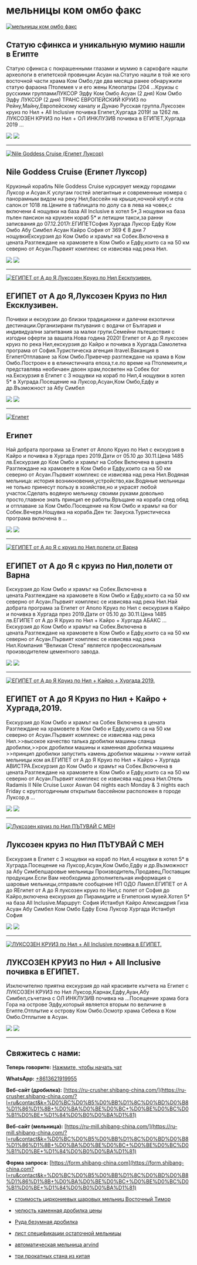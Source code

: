 # мельницы ком омбо факс

<a href="https://swt.shibang-china.com/?l=ru&img&k=%D0%BC%D0%B5%D0%BB%D1%8C%D0%BD%D0%B8%D1%86%D1%8B+%D0%BA%D0%BE%D0%BC+%D0%BE%D0%BC%D0%B1%D0%BE+%D1%84%D0%B0%D0%BA%D1%81" target="_blank">![мельницы ком омбо факс](http://static.shibang-china.com/all-800x300/866.jpg)</a>

## Статую сфинкса и уникальную мумию нашли в Египте
Статую сфинкса с покрашенными глазами и мумию в саркофаге нашли археологи в египетской провинции Асуан на.Статую нашли в той же юго восточной части храма Ком Омбо,где два месяца ранее обнаружили статую фараона Птолемея v и его жены Клеопатры (204 …Круизы с русскими группамиЛУКСОР Эдфу Ком Омбо Асуан (2 дня) Ком Омбо Эдфу ЛУКСОР (2 дня) ТРАНС ЕВРОПЕЙСКИЙ КРУИЗ по Рейну,Майну,Европейскому каналу и Дунаю Русская группа.Луксозен круиз по Нил + All Inclusive почивка Eгипет,Хургада 2019! за 1262 лв. ЛУКСОЗЕН КРУИЗ по Нил + ОЛ ИНКЛУЗИВ почивка в ЕГИПЕТ,Хургада 2019 …


<a href="https://whatsapp.shibangsoft.com/WhatsApp.php" target="_blank" title="WhatsApp">![](http://static.shibang-china.com/icon/whatsapp.png)</a> <a href="https://swt.shibang-china.com/?l=ru&icon&k=%D0%BC%D0%B5%D0%BB%D1%8C%D0%BD%D0%B8%D1%86%D1%8B+%D0%BA%D0%BE%D0%BC+%D0%BE%D0%BC%D0%B1%D0%BE+%D1%84%D0%B0%D0%BA%D1%81" target="_blank">![](http://static.shibang-china.com/icon/chat-ru.png)</a>

---

<a href="https://swt.shibang-china.com/?l=ru&img&k=%D0%BC%D0%B5%D0%BB%D1%8C%D0%BD%D0%B8%D1%86%D1%8B+%D0%BA%D0%BE%D0%BC+%D0%BE%D0%BC%D0%B1%D0%BE+%D1%84%D0%B0%D0%BA%D1%81" target="_blank">![Nile Goddess Cruise (Египет Луксор)](http://static.shibang-china.com/all-800x300/1108.jpg)</a>

## Nile Goddess Cruise (Египет Луксор)
Круизный корабль Nile Goddess Cruise курсирует между городами Луксор и Асуан.К услугам гостей элегантные и современные номера с панорамным видом на реку Нил,бассейн на крыше,ночной клуб и спа салон.от 1018 лв.Цените в таблицата по долу са в лева на човек,с включени 4 нощувки на база All Inclusive в хотел 5*,3 нощувки на база пълен пансион на круизен кораб 5* и летищни такси,за ранни записвания до 07.12.2017г.ЕГИПЕТСофия Хургада Луксор Едфу Ком Омбо Абу Симбел Асуан Кайро София от 369 € 8 дни 7 нощувкиЕкскурзия до Ком Омбо и храмът на Собек.Включена в цената.Разглеждане на храмовете в Ком Омбо и Едфу,които са на 50 км северно от Асуан.Първият комплекс се извисява над река Нил.


<a href="https://whatsapp.shibangsoft.com/WhatsApp.php" target="_blank" title="WhatsApp">![](http://static.shibang-china.com/icon/whatsapp.png)</a> <a href="https://swt.shibang-china.com/?l=ru&icon&k=%D0%BC%D0%B5%D0%BB%D1%8C%D0%BD%D0%B8%D1%86%D1%8B+%D0%BA%D0%BE%D0%BC+%D0%BE%D0%BC%D0%B1%D0%BE+%D1%84%D0%B0%D0%BA%D1%81" target="_blank">![](http://static.shibang-china.com/icon/chat-ru.png)</a>

---

<a href="https://swt.shibang-china.com/?l=ru&img&k=%D0%BC%D0%B5%D0%BB%D1%8C%D0%BD%D0%B8%D1%86%D1%8B+%D0%BA%D0%BE%D0%BC+%D0%BE%D0%BC%D0%B1%D0%BE+%D1%84%D0%B0%D0%BA%D1%81" target="_blank">![ЕГИПЕТ от А до Я,Луксозен Круиз по Нил Ексклузивен.](http://static.shibang-china.com/all-800x300/1442.jpg)</a>

## ЕГИПЕТ от А до Я,Луксозен Круиз по Нил Ексклузивен.
Почивки и екскурзии до близки традиционни и далечни екзотични дестинации.Организирани пътувания с водачи от България и индивидуални запитвания за малки групи.Семейни пътешествия с изгодни оферти за вашата.Нова година 2020! Египет от А до Я луксозен круиз по река Нил,екскурзия до Кайро и почивка в Хургада.Самолетна програма от София.Туристическа агенция itravel.Ваканция в ЕгипетОтплаване за Ком Омбо.Привечер разглеждане на храма в Ком Омбо.Построен е в елинистичната епоха,т.е.по време на Птолемеите,и представлява необичаен двоен храм,посветен на Собек бог на.Екскурзия в Египет с 3 нощувки на кораб по Нил,4 нощувки в хотел 5* в Хуграда.Посещение на Луксор,Асуан,Ком Омбо,Едфу и др.Възможност за Абу Симбел


<a href="https://whatsapp.shibangsoft.com/WhatsApp.php" target="_blank" title="WhatsApp">![](http://static.shibang-china.com/icon/whatsapp.png)</a> <a href="https://swt.shibang-china.com/?l=ru&icon&k=%D0%BC%D0%B5%D0%BB%D1%8C%D0%BD%D0%B8%D1%86%D1%8B+%D0%BA%D0%BE%D0%BC+%D0%BE%D0%BC%D0%B1%D0%BE+%D1%84%D0%B0%D0%BA%D1%81" target="_blank">![](http://static.shibang-china.com/icon/chat-ru.png)</a>

---

<a href="https://swt.shibang-china.com/?l=ru&img&k=%D0%BC%D0%B5%D0%BB%D1%8C%D0%BD%D0%B8%D1%86%D1%8B+%D0%BA%D0%BE%D0%BC+%D0%BE%D0%BC%D0%B1%D0%BE+%D1%84%D0%B0%D0%BA%D1%81" target="_blank">![Египет](http://static.shibang-china.com/all-800x300/304.jpg)</a>

## Египет
Най добрата програма за Египет от Аполо Круиз по Нил с екскурзия в Кайро и почивка в Хургада през 2019.Дати от 05.10 до 30.11.Цена 1485 лв.Екскурзия до Ком Омбо и храмът на Собек Включена в цената Разглеждане на храмовете в Ком Омбо и Едфу,които са на 50 км северно от Асуан.Първият комплекс се извисява над река Нил.Водяная мельница: история возникновения,устройство,как.Водяные мельницы не только принесут пользу в хозяйстве,но и украсят любой участок.Сделать водяную мельницу своими руками довольно просто,главное знать принцип ее работы.Връщане на кораба след обяд и отплаване за Ком Омбо.Посещение на Ком Омбо и храмът на бог Собек.Вечеря.Нощувка на кораба.Ден ти: Закуска.Туристическа програма включена в …


<a href="https://whatsapp.shibangsoft.com/WhatsApp.php" target="_blank" title="WhatsApp">![](http://static.shibang-china.com/icon/whatsapp.png)</a> <a href="https://swt.shibang-china.com/?l=ru&icon&k=%D0%BC%D0%B5%D0%BB%D1%8C%D0%BD%D0%B8%D1%86%D1%8B+%D0%BA%D0%BE%D0%BC+%D0%BE%D0%BC%D0%B1%D0%BE+%D1%84%D0%B0%D0%BA%D1%81" target="_blank">![](http://static.shibang-china.com/icon/chat-ru.png)</a>

---

<a href="https://swt.shibang-china.com/?l=ru&img&k=%D0%BC%D0%B5%D0%BB%D1%8C%D0%BD%D0%B8%D1%86%D1%8B+%D0%BA%D0%BE%D0%BC+%D0%BE%D0%BC%D0%B1%D0%BE+%D1%84%D0%B0%D0%BA%D1%81" target="_blank">![ЕГИПЕТ от А до Я с круиз по Нил,полети от Варна](http://static.shibang-china.com/all-800x300/1522.jpg)</a>

## ЕГИПЕТ от А до Я с круиз по Нил,полети от Варна
Екскурзия до Ком Омбо и храмът на Собек.Включена в цената.Разглеждане на храмовете в Ком Омбо и Едфу,които са на 50 км северно от Асуан.Първият комплекс се извисява над река Нил.Най добрата програма за Египет от Аполо Круиз по Нил с екскурзия в Кайро и почивка в Хургада през 2019.Дати от 05.10 до 30.11.Цена 1485 лв.ЕГИПЕТ от А до Я Круиз по Нил + Кайро + Хургада АБАКС …Екскурзия до Ком Омбо и храмът на Собек.Включена в цената.Разглеждане на храмовете в Ком Омбо и Едфу,които са на 50 км северно от Асуан.Първият комплекс се извисява над река Нил.Компания “Великая Стена” является профессиональным производителем цементного завода.


<a href="https://whatsapp.shibangsoft.com/WhatsApp.php" target="_blank" title="WhatsApp">![](http://static.shibang-china.com/icon/whatsapp.png)</a> <a href="https://swt.shibang-china.com/?l=ru&icon&k=%D0%BC%D0%B5%D0%BB%D1%8C%D0%BD%D0%B8%D1%86%D1%8B+%D0%BA%D0%BE%D0%BC+%D0%BE%D0%BC%D0%B1%D0%BE+%D1%84%D0%B0%D0%BA%D1%81" target="_blank">![](http://static.shibang-china.com/icon/chat-ru.png)</a>

---

<a href="https://swt.shibang-china.com/?l=ru&img&k=%D0%BC%D0%B5%D0%BB%D1%8C%D0%BD%D0%B8%D1%86%D1%8B+%D0%BA%D0%BE%D0%BC+%D0%BE%D0%BC%D0%B1%D0%BE+%D1%84%D0%B0%D0%BA%D1%81" target="_blank">![ЕГИПЕТ от А до Я Круиз по Нил + Кайро + Хургада,2019.](http://static.shibang-china.com/all-800x300/864.jpg)</a>

## ЕГИПЕТ от А до Я Круиз по Нил + Кайро + Хургада,2019.
Екскурзия до Ком Омбо и храмът на Собек Включена в цената Разглеждане на храмовете в Ком Омбо и Едфу,които са на 50 км северно от Асуан.Първият комплекс се извисява над река Нил.&gt;&gt;высокое качество талька дробилки машины сланца дробилки,&gt;&gt;рок дробилки машины и каменная дробилка машины &gt;&gt;принцип дробилки запустить камень дробилки машины &gt;&gt;www китай мельницы ком ая.ЕГИПЕТ от А до Я Круиз по Нил + Кайро + Хургада АВИСТРА.Екскурзия до Ком Омбо и храмът на Собек.Включена в цената.Разглеждане на храмовете в Ком Омбо и Едфу,които са на 50 км северно от Асуан.Първият комплекс се извисява над река Нил.Отель Radamis II Nile Cruise Luxor Aswan 04 nights each Monday &amp; 3 nights each Friday с круглогодичным открытым бассейном расположен в городе Луксор,в …


<a href="https://whatsapp.shibangsoft.com/WhatsApp.php" target="_blank" title="WhatsApp">![](http://static.shibang-china.com/icon/whatsapp.png)</a> <a href="https://swt.shibang-china.com/?l=ru&icon&k=%D0%BC%D0%B5%D0%BB%D1%8C%D0%BD%D0%B8%D1%86%D1%8B+%D0%BA%D0%BE%D0%BC+%D0%BE%D0%BC%D0%B1%D0%BE+%D1%84%D0%B0%D0%BA%D1%81" target="_blank">![](http://static.shibang-china.com/icon/chat-ru.png)</a>

---

<a href="https://swt.shibang-china.com/?l=ru&img&k=%D0%BC%D0%B5%D0%BB%D1%8C%D0%BD%D0%B8%D1%86%D1%8B+%D0%BA%D0%BE%D0%BC+%D0%BE%D0%BC%D0%B1%D0%BE+%D1%84%D0%B0%D0%BA%D1%81" target="_blank">![Луксозен круиз по Нил ПЪТУВАЙ С МЕН](http://static.shibang-china.com/all-800x300/12.jpg)</a>

## Луксозен круиз по Нил ПЪТУВАЙ С МЕН
Екскурзия в Египет с 3 нощувки на кораб по Нил,4 нощувки в хотел 5* в Хуграда.Посещение на Луксор,Асуан,Ком Омбо,Едфу и др.Възможност за Абу Симбелшаровые мельницы Производитель,Продавец,Поставщик продукции.Если Вам необходима дополнительная информация о шаровые мельницы,отправьте сообщение НП ОДО Ламел.ЕГИПЕТ от А до ЯЕгипет от А до Я луксозен круиз по Нил,с полет от София до Кайро,включена екскурзия до Пирамидите и Египетския музей.Хотел 5* на база All Inclusive.Маршрут: София Истанбул Кайро Александрия Гиза Асуан Абу Симбел Ком Омбо Едфу Есна Луксор Хургада Истанбул София


<a href="https://whatsapp.shibangsoft.com/WhatsApp.php" target="_blank" title="WhatsApp">![](http://static.shibang-china.com/icon/whatsapp.png)</a> <a href="https://swt.shibang-china.com/?l=ru&icon&k=%D0%BC%D0%B5%D0%BB%D1%8C%D0%BD%D0%B8%D1%86%D1%8B+%D0%BA%D0%BE%D0%BC+%D0%BE%D0%BC%D0%B1%D0%BE+%D1%84%D0%B0%D0%BA%D1%81" target="_blank">![](http://static.shibang-china.com/icon/chat-ru.png)</a>

---

<a href="https://swt.shibang-china.com/?l=ru&img&k=%D0%BC%D0%B5%D0%BB%D1%8C%D0%BD%D0%B8%D1%86%D1%8B+%D0%BA%D0%BE%D0%BC+%D0%BE%D0%BC%D0%B1%D0%BE+%D1%84%D0%B0%D0%BA%D1%81" target="_blank">![ЛУКСОЗЕН КРУИЗ по Нил + All Inclusive почивка в ЕГИПЕТ.](http://static.shibang-china.com/all-800x300/728.jpg)</a>

## ЛУКСОЗЕН КРУИЗ по Нил + All Inclusive почивка в ЕГИПЕТ.
Изключително приятна екскурзия до най красивите кътчета на Египет с ЛУКСОЗЕН КРУИЗ по Нил Луксор,Карнак,Едфу,Ауан,Абу Симбел,съчетана с ОЛ ИНКЛУЗИВ почивка на …Посещение храма бога Гора на острове Эдфу,который является вторым по величине в Египте.Отплытие к острову Ком Омбо.Осмотр храма Себека в Ком Омбо.Отплытие в Асуан.

<a href="https://whatsapp.shibangsoft.com/WhatsApp.php" target="_blank" title="WhatsApp">![](http://static.shibang-china.com/icon/whatsapp.png)</a> <a href="https://swt.shibang-china.com/?l=ru&icon&k=%D0%BC%D0%B5%D0%BB%D1%8C%D0%BD%D0%B8%D1%86%D1%8B+%D0%BA%D0%BE%D0%BC+%D0%BE%D0%BC%D0%B1%D0%BE+%D1%84%D0%B0%D0%BA%D1%81" target="_blank">![](http://static.shibang-china.com/icon/chat-ru.png)</a>

---
## Свяжитесь с нами:

**Теперь говорите:** [Нажмите, чтобы начать чат](https://swt.shibang-china.com?l=ru&contact&k=%D0%BC%D0%B5%D0%BB%D1%8C%D0%BD%D0%B8%D1%86%D1%8B+%D0%BA%D0%BE%D0%BC+%D0%BE%D0%BC%D0%B1%D0%BE+%D1%84%D0%B0%D0%BA%D1%81)

**WhatsApp:**  [+8613621919955](https://whatsapp.shibangsoft.com/WhatsApp.php)

**Веб-сайт (дробилка):** [https://ru-crusher.shibang-china.com/](https://ru-crusher.shibang-china.com/?l=ru&contact&k=%D0%BC%D0%B5%D0%BB%D1%8C%D0%BD%D0%B8%D1%86%D1%8B+%D0%BA%D0%BE%D0%BC+%D0%BE%D0%BC%D0%B1%D0%BE+%D1%84%D0%B0%D0%BA%D1%81)

**Веб-сайт (мельница):** [https://ru-mill.shibang-china.com/](https://ru-mill.shibang-china.com/?l=ru&contact&k=%D0%BC%D0%B5%D0%BB%D1%8C%D0%BD%D0%B8%D1%86%D1%8B+%D0%BA%D0%BE%D0%BC+%D0%BE%D0%BC%D0%B1%D0%BE+%D1%84%D0%B0%D0%BA%D1%81)

**Форма запроса:** [https://form.shibang-china.com](https://form.shibang-china.com?l=ru&contact&k=%D0%BC%D0%B5%D0%BB%D1%8C%D0%BD%D0%B8%D1%86%D1%8B+%D0%BA%D0%BE%D0%BC+%D0%BE%D0%BC%D0%B1%D0%BE+%D1%84%D0%B0%D0%BA%D1%81)

* [стоимость циркониевых шаровых мельниц Восточный Тимор](../122/%D1%81%D1%82%D0%BE%D0%B8%D0%BC%D0%BE%D1%81%D1%82%D1%8C%20%D1%86%D0%B8%D1%80%D0%BA%D0%BE%D0%BD%D0%B8%D0%B5%D0%B2%D1%8B%D1%85%20%D1%88%D0%B0%D1%80%D0%BE%D0%B2%D1%8B%D1%85%20%D0%BC%D0%B5%D0%BB%D1%8C%D0%BD%D0%B8%D1%86%20%D0%92%D0%BE%D1%81%D1%82%D0%BE%D1%87%D0%BD%D1%8B%D0%B9%20%D0%A2%D0%B8%D0%BC%D0%BE%D1%80.md)

* [челюсть каменная дробилка цены](../121/%D1%87%D0%B5%D0%BB%D1%8E%D1%81%D1%82%D1%8C%20%D0%BA%D0%B0%D0%BC%D0%B5%D0%BD%D0%BD%D0%B0%D1%8F%20%D0%B4%D1%80%D0%BE%D0%B1%D0%B8%D0%BB%D0%BA%D0%B0%20%D1%86%D0%B5%D0%BD%D1%8B.md)

* [Руда безумная дробилка](../125/%D0%A0%D1%83%D0%B4%D0%B0%20%D0%B1%D0%B5%D0%B7%D1%83%D0%BC%D0%BD%D0%B0%D1%8F%20%D0%B4%D1%80%D0%BE%D0%B1%D0%B8%D0%BB%D0%BA%D0%B0.md)

* [лист спецификации остаточной мельницы](../121/%D0%BB%D0%B8%D1%81%D1%82%20%D1%81%D0%BF%D0%B5%D1%86%D0%B8%D1%84%D0%B8%D0%BA%D0%B0%D1%86%D0%B8%D0%B8%20%D0%BE%D1%81%D1%82%D0%B0%D1%82%D0%BE%D1%87%D0%BD%D0%BE%D0%B9%20%D0%BC%D0%B5%D0%BB%D1%8C%D0%BD%D0%B8%D1%86%D1%8B.md)

* [автоматическая мельница arvind](../125/%D0%B0%D0%B2%D1%82%D0%BE%D0%BC%D0%B0%D1%82%D0%B8%D1%87%D0%B5%D1%81%D0%BA%D0%B0%D1%8F%20%D0%BC%D0%B5%D0%BB%D1%8C%D0%BD%D0%B8%D1%86%D0%B0%20arvind.md)

* [три прокатных стана из китая](../125/%D1%82%D1%80%D0%B8%20%D0%BF%D1%80%D0%BE%D0%BA%D0%B0%D1%82%D0%BD%D1%8B%D1%85%20%D1%81%D1%82%D0%B0%D0%BD%D0%B0%20%D0%B8%D0%B7%20%D0%BA%D0%B8%D1%82%D0%B0%D1%8F.md)